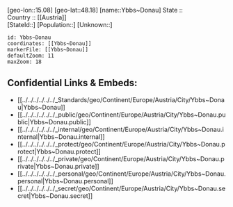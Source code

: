 ﻿---
location: [48.18,15.08] 
mapzoom: [7,12] 
mapmarker: city 
type: City
tags:
- geo/City


SpocWebEntityId: 35744
isDeleted: false
confidential: public

---
[geo-lon::15.08] 
[geo-lat::48.18] 
[name::Ybbs~Donau] 
State ::  
Country :: [[Austria]]  
[StateId::] 
[Population::] 
[Unknown::] 


```leaflet
id: Ybbs~Donau
coordinates: [[Ybbs~Donau]] 
markerFile: [[Ybbs~Donau]] 
defaultZoom: 11 
maxZoom: 18
```


## Confidential Links & Embeds: 
- [[../../../../../../_Standards/geo/Continent/Europe/Austria/City/Ybbs~Donau|Ybbs~Donau]] 
- [[../../../../../../_public/geo/Continent/Europe/Austria/City/Ybbs~Donau.public|Ybbs~Donau.public]] 
- [[../../../../../../_internal/geo/Continent/Europe/Austria/City/Ybbs~Donau.internal|Ybbs~Donau.internal]] 
- [[../../../../../../_protect/geo/Continent/Europe/Austria/City/Ybbs~Donau.protect|Ybbs~Donau.protect]] 
- [[../../../../../../_private/geo/Continent/Europe/Austria/City/Ybbs~Donau.private|Ybbs~Donau.private]] 
- [[../../../../../../_personal/geo/Continent/Europe/Austria/City/Ybbs~Donau.personal|Ybbs~Donau.personal]] 
- [[../../../../../../_secret/geo/Continent/Europe/Austria/City/Ybbs~Donau.secret|Ybbs~Donau.secret]] 
